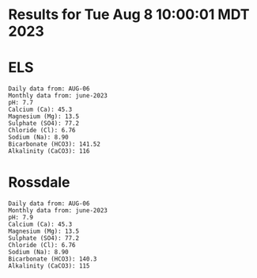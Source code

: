 # Results for Tue Aug  8 10:00:01 MDT 2023
# ELS
```
Daily data from: AUG-06
Monthly data from: june-2023
pH: 7.7
Calcium (Ca): 45.3
Magnesium (Mg): 13.5
Sulphate (SO4): 77.2
Chloride (Cl): 6.76
Sodium (Na): 8.90
Bicarbonate (HCO3): 141.52
Alkalinity (CaCO3): 116
```
# Rossdale
```
Daily data from: AUG-06
Monthly data from: june-2023
pH: 7.9
Calcium (Ca): 45.3
Magnesium (Mg): 13.5
Sulphate (SO4): 77.2
Chloride (Cl): 6.76
Sodium (Na): 8.90
Bicarbonate (HCO3): 140.3
Alkalinity (CaCO3): 115
```
